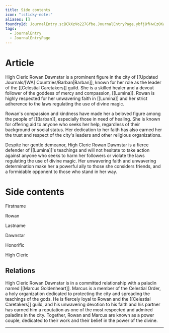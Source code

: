 ```yaml
---
title: Side contents
icon: ":sticky-note:"
aliases: []
foundryId: JournalEntry.scBCkXzVo227Gfbe.JournalEntryPage.ybfj8fHwCzOKwY8L
tags:
  - JournalEntry
  - JournalEntryPage
---
```


# Article
High Cleric Rowan Dawnstar is a prominent figure in the city of [[Updated Journals/[WA] Countries/Barban|Barban]], known for her role as the leader of the [[Celestial Caretakers]] guild. She is a skilled healer and a devout follower of the goddess of mercy and compassion, [[Lumina]]. Rowan is highly respected for her unwavering faith in [[Lumina]] and her strict adherence to the laws regulating the use of divine magic.

Rowan's compassion and kindness have made her a beloved figure among the people of [[Barban]], especially those in need of healing. She is known for offering aid to anyone who seeks her help, regardless of their background or social status. Her dedication to her faith has also earned her the trust and respect of the city's leaders and other religious organizations.

Despite her gentle demeanor, High Cleric Rowan Dawnstar is a fierce defender of [[Lumina]]'s teachings and will not hesitate to take action against anyone who seeks to harm her followers or violate the laws regulating the use of divine magic. Her unwavering faith and unwavering determination make her a powerful ally to those she considers friends, and a formidable opponent to those who stand in her way.


# Side contents
Firstname

Rowan

Lastname

Dawnstar

Honorific

High Cleric

## Relations

High Cleric Rowan Dawnstar is in a committed relationship with a paladin named [[Marcus Goldenheart]]. Marcus is a member of the Celestial Order, a holy organization dedicated to protecting the city and spreading the teachings of the gods. He is fiercely loyal to Rowan and the [[Celestial Caretakers]] guild, and his unwavering devotion to his faith and his partner has earned him a reputation as one of the most respected and admired paladins in the city. Together, Rowan and Marcus are known as a power couple, dedicated to their work and their belief in the power of the divine.

* * *
